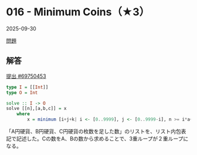 # 016 - Minimum Coins（★3）
2025-09-30

[問題](https://atcoder.jp/contests/typical90/tasks/typical90_p)

## 解答
[提出 #69750453](https://atcoder.jp/contests/typical90/submissions/69750453)

```haskell
type I = [[Int]]
type O = Int

solve :: I -> O
solve [[n],[a,b,c]] = x
    where
        x = minimum [i+j+k| i <- [0..9999], j <- [0..9999-i], n >= i*a+j*b, let d = n - (i*a + j*b), d  `mod` c == 0, let k = d `div` c, i+j+k <= 9999]
```
「A円硬貨、B円硬貨、C円硬貨の枚数を足した数」のリストを、リスト内包表記で記述した。Cの数をA、Bの数から求めることで、3重ループが２重ループになる。

